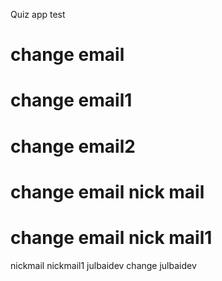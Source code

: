 Quiz app
test
# change email
# change email1
# change email2
# change email nick mail
# change email nick mail1

nickmail
nickmail1
julbaidev
change julbaidev